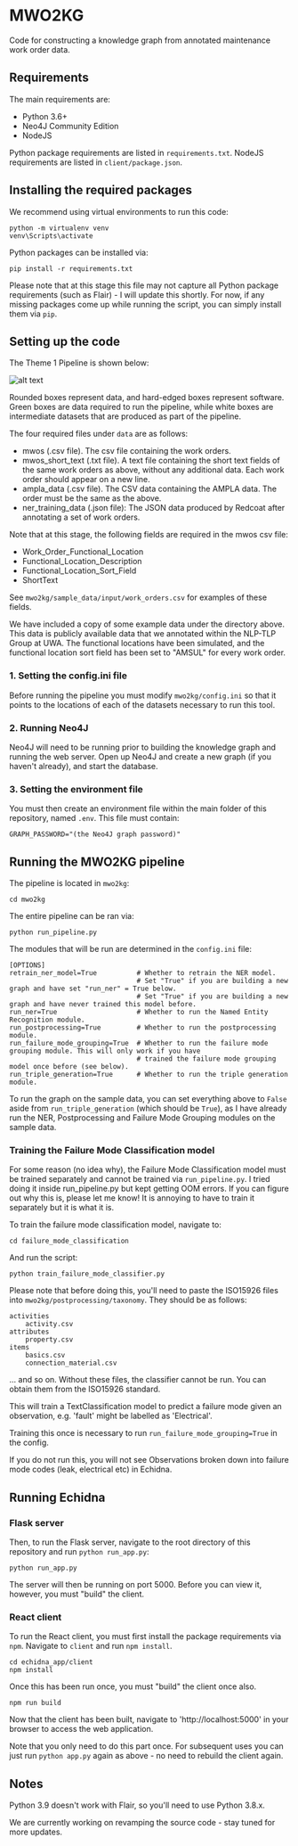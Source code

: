 # MWO2KG

Code for constructing a knowledge graph from annotated maintenance work order data.

## Requirements

The main requirements are:

-   Python 3.6+
-   Neo4J Community Edition
-   NodeJS

Python package requirements are listed in `requirements.txt`. NodeJS requirements are listed in `client/package.json`.

## Installing the required packages

We recommend using virtual environments to run this code:

    python -m virtualenv venv
    venv\Scripts\activate

Python packages can be installed via:

    pip install -r requirements.txt

Please note that at this stage this file may not capture all Python package requirements (such as Flair) - I will update this shortly. For now, if any missing packages come up while running the script, you can simply install them via `pip`.

## Setting up the code

The Theme 1 Pipeline is shown below:

![alt text](https://github.com/nlp-tlp/t1-pipeline/blob/master/diagram.png?raw=true)

Rounded boxes represent data, and hard-edged boxes represent software. Green boxes are data required to run the pipeline, while white boxes are intermediate datasets that are produced as part of the pipeline.

The four required files under `data` are as follows:

-   mwos (.csv file). The csv file containing the work orders.
-   mwos_short_text (.txt file). A text file containing the short text fields of the same work orders as above, without any additional data. Each work order should appear on a new line.
-   ampla_data (.csv file). The CSV data containing the AMPLA data. The order must be the same as the above.
-   ner_training_data (.json file): The JSON data produced by Redcoat after annotating a set of work orders.

Note that at this stage, the following fields are required in the mwos csv file:

-   Work_Order_Functional_Location
-   Functional_Location_Description
-   Functional_Location_Sort_Field
-   ShortText

See `mwo2kg/sample_data/input/work_orders.csv` for examples of these fields.

<!-- The following two files are the output of the previous component of the pipeline:

- entity_hierarchy (.txt file). The list of entity classes present in the NER data.
- autolabelled_mwos_postprocessed (.json file). The postprocessed output corresponding to the above, which has been postprocessed to include aggregated entity class labels etc.
 -->

We have included a copy of some example data under the directory above. This data is publicly available data that we annotated within the NLP-TLP Group at UWA. The functional locations have been simulated, and the functional location sort field has been set to "AMSUL" for every work order.

### 1. Setting the config.ini file

Before running the pipeline you must modify `mwo2kg/config.ini` so that it points to the locations of each of the datasets necessary to run this tool.

### 2. Running Neo4J

Neo4J will need to be running prior to building the knowledge graph and running the web server. Open up Neo4J and create a new graph (if you haven't already), and start the database.

### 3. Setting the environment file

You must then create an environment file within the main folder of this repository, named `.env`. This file must contain:

    GRAPH_PASSWORD="(the Neo4J graph password)"

## Running the MWO2KG pipeline

The pipeline is located in `mwo2kg`:

    cd mwo2kg

The entire pipeline can be ran via:

    python run_pipeline.py

The modules that will be run are determined in the `config.ini` file:

    [OPTIONS]
    retrain_ner_model=True          # Whether to retrain the NER model.
                                    # Set "True" if you are building a new graph and have set "run_ner" = True below.
                                    # Set "True" if you are building a new graph and have never trained this model before.
    run_ner=True                    # Whether to run the Named Entity Recognition module.
    run_postprocessing=True         # Whether to run the postprocessing module.
    run_failure_mode_grouping=True  # Whether to run the failure mode grouping module. This will only work if you have
                                    # trained the failure mode grouping model once before (see below).
    run_triple_generation=True      # Whether to run the triple generation module.

To run the graph on the sample data, you can set everything above to `False` aside from `run_triple_generation` (which should be `True`), as I have already run the NER, Postprocessing and Failure Mode Grouping modules on the sample data.

### Training the Failure Mode Classification model

For some reason (no idea why), the Failure Mode Classification model must be trained separately and cannot be trained via `run_pipeline.py`. I tried doing it inside run_pipeline.py but kept getting OOM errors. If you can figure out why this is, please let me know! It is annoying to have to train it separately but it is what it is.

To train the failure mode classification model, navigate to:

    cd failure_mode_classification

And run the script:

    python train_failure_mode_classifier.py

Please note that before doing this, you'll need to paste the ISO15926 files into `mwo2kg/postprocessing/taxonomy`. They should be as follows:

    activities
        activity.csv
    attributes
        property.csv
    items
        basics.csv
        connection_material.csv

... and so on. Without these files, the classifier cannot be run. You can obtain them from the ISO15926 standard.

This will train a TextClassification model to predict a failure mode given an observation, e.g. 'fault' might be labelled as 'Electrical'.

Training this once is necessary to run `run_failure_mode_grouping=True` in the config.

If you do not run this, you will not see Observations broken down into failure mode codes (leak, electrical etc) in Echidna.

## Running Echidna

### Flask server

Then, to run the Flask server, navigate to the root directory of this repository and run `python run_app.py`:

    python run_app.py

The server will then be running on port 5000. Before you can view it, however, you must "build" the client.

### React client

To run the React client, you must first install the package requirements via `npm`. Navigate to `client` and run `npm install`.

    cd echidna_app/client
    npm install

Once this has been run once, you must "build" the client once also.

    npm run build

Now that the client has been built, navigate to 'http://localhost:5000' in your browser to access the web application.

Note that you only need to do this part once. For subsequent uses you can just run `python app.py` again as above - no need to rebuild the client again.

## Notes

Python 3.9 doesn't work with Flair, so you'll need to use Python 3.8.x.

We are currently working on revamping the source code - stay tuned for more updates.
